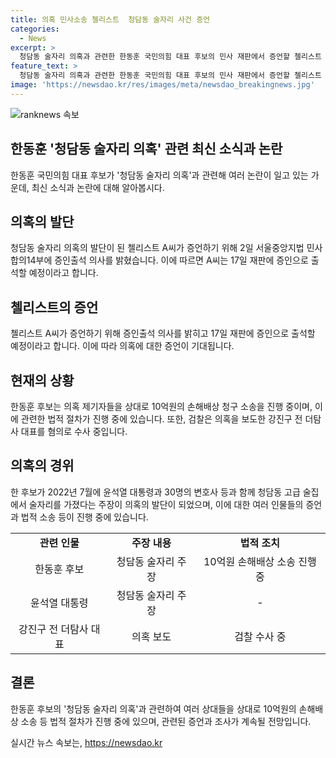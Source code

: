 ```yaml
---
title: 의혹 민사소송 첼리스트  청담동 술자리 사건 증언
categories:
  - News
excerpt: >
  청담동 술자리 의혹과 관련한 한동훈 국민의힘 대표 후보의 민사 재판에서 증언할 첼리스트 A씨가 증인 출석 의사를 밝히며 관심이 모아지고 있다. 해당 의혹은 술자리를 목격한 첼리스트 A씨가 허위임을 주장한 바 있는데, 한 후보는 이에 대해 10억원의 손해배상을 청구 중이다. 또한, 검찰은 의혹을 보도한 강진구 전 더탐사 대표를 명예훼손 등 혐의로 수사 중이라고 전해졌다. 함께 사건의 전말을 증인 출석으로 밝히고 있는 A씨의 증언이 주목받고 있다. (문단 총 길이: 249자)
feature_text: >
  청담동 술자리 의혹과 관련한 한동훈 국민의힘 대표 후보의 민사 재판에서 증언할 첼리스트 A씨가 증인 출석 의사를 밝히며 관심이 모아지고 있다. 해당 의혹은 술자리를 목격한 첼리스트 A씨가 허위임을 주장한 바 있는데, 한 후보는 이에 대해 10억원의 손해배상을 청구 중이다. 또한, 검찰은 의혹을 보도한 강진구 전 더탐사 대표를 명예훼손 등 혐의로 수사 중이라고 전해졌다. 함께 사건의 전말을 증인 출석으로 밝히고 있는 A씨의 증언이 주목받고 있다. (문단 총 길이: 249자)
image: 'https://newsdao.kr/res/images/meta/newsdao_breakingnews.jpg'
---
```


<p><img src="https://newsdao.kr/res/images/meta/newsdao_breakingnews.jpg" alt="ranknews 속보" /></p>

<h2 data-ke-size="size26">한동훈 '청담동 술자리 의혹' 관련 최신 소식과 논란</h2>

<p data-ke-size="size16">한동훈 국민의힘 대표 후보가 '청담동 술자리 의혹'과 관련해 여러 논란이 일고 있는 가운데, 최신 소식과 논란에 대해 알아봅시다.</p>

<h2 data-ke-size="size24">의혹의 발단</h2>

<p data-ke-size="size16">청담동 술자리 의혹의 발단이 된 첼리스트 A씨가 증언하기 위해 2일 서울중앙지법 민사합의14부에 증인출석 의사를 밝혔습니다. 이에 따르면 A씨는 17일 재판에 증인으로 출석할 예정이라고 합니다.</p>

<h2 data-ke-size="size24">첼리스트의 증언</h2>

<p data-ke-size="size16">첼리스트 A씨가 증언하기 위해 증인출석 의사를 밝히고 17일 재판에 증인으로 출석할 예정이라고 합니다. 이에 따라 의혹에 대한 증언이 기대됩니다.</p>

<h2 data-ke-size="size24">현재의 상황</h2>

<p data-ke-size="size16">한동훈 후보는 의혹 제기자들을 상대로 10억원의 손해배상 청구 소송을 진행 중이며, 이에 관련한 법적 절차가 진행 중에 있습니다. 또한, 검찰은 의혹을 보도한 강진구 전 더탐사 대표를 혐의로 수사 중입니다.</p>

<h2 data-ke-size="size24">의혹의 경위</h2>

<p data-ke-size="size16">한 후보가 2022년 7월에 윤석열 대통령과 30명의 변호사 등과 함께 청담동 고급 술집에서 술자리를 가졌다는 주장이 의혹의 발단이 되었으며, 이에 대한 여러 인물들의 증언과 법적 소송 등이 진행 중에 있습니다.</p>

<table>
    <tr>
        <td style="text-align: center; height: 17px;"><b>관련 인물</b></td>
        <td style="text-align: center; height: 17px;"><b>주장 내용</b></td>
        <td style="text-align: center; height: 17px;"><b>법적 조치</b></td>
    </tr>
    <tr>
        <td style="text-align: center; height: 17px;">한동훈 후보</td>
        <td style="text-align: center; height: 17px;">청담동 술자리 주장</td>
        <td style="text-align: center; height: 17px;">10억원 손해배상 소송 진행 중</td>
    </tr>
    <tr>
        <td style="text-align: center; height: 17px;">윤석열 대통령</td>
        <td style="text-align: center; height: 17px;">청담동 술자리 주장</td>
        <td style="text-align: center; height: 17px;">-</td>
    </tr>
    <tr>
        <td style="text-align: center; height: 17px;">강진구 전 더탐사 대표</td>
        <td style="text-align: center; height: 17px;">의혹 보도</td>
        <td style="text-align: center; height: 17px;">검찰 수사 중</td>
    </tr>
</table>

<h2 data-ke-size="size24">결론</h2>

<p data-ke-size="size16">한동훈 후보의 '청담동 술자리 의혹'과 관련하여 여러 상대들을 상대로 10억원의 손해배상 소송 등 법적 절차가 진행 중에 있으며, 관련된 증언과 조사가 계속될 전망입니다.</p>
실시간 뉴스 속보는, <a href="https://newsdao.kr" rel="dofollow">https://newsdao.kr</a>


